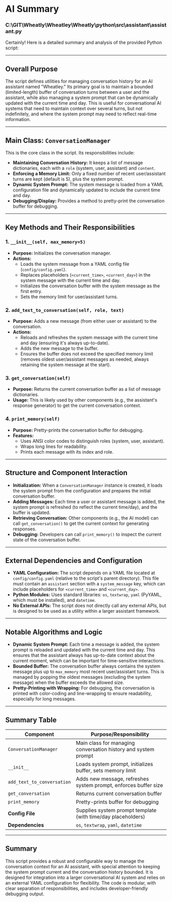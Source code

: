 # AI Summary

### C:\GIT\Wheatly\Wheatley\Wheatly\python\src\assistant\assistant.py
Certainly! Here is a detailed summary and analysis of the provided Python script:

---

## **Overall Purpose**

The script defines utilities for managing conversation history for an AI assistant named "Wheatley." Its primary goal is to maintain a bounded (limited-length) buffer of conversation turns between a user and the assistant, while also managing a system prompt that can be dynamically updated with the current time and day. This is useful for conversational AI systems that need to maintain context over several turns, but not indefinitely, and where the system prompt may need to reflect real-time information.

---

## **Main Class: `ConversationManager`**

This is the core class in the script. Its responsibilities include:

- **Maintaining Conversation History:** It keeps a list of message dictionaries, each with a `role` (system, user, assistant) and `content`.
- **Enforcing a Memory Limit:** Only a fixed number of recent user/assistant turns are kept (default is 5), plus the system prompt.
- **Dynamic System Prompt:** The system message is loaded from a YAML configuration file and dynamically updated to include the current time and day.
- **Debugging/Display:** Provides a method to pretty-print the conversation buffer for debugging.

---

## **Key Methods and Their Responsibilities**

### **1. `__init__(self, max_memory=5)`**

- **Purpose:** Initializes the conversation manager.
- **Actions:**
  - Loads the system message from a YAML config file (`config/config.yaml`).
  - Replaces placeholders (`<current_time>`, `<current_day>`) in the system message with the current time and day.
  - Initializes the conversation buffer with the system message as the first entry.
  - Sets the memory limit for user/assistant turns.

### **2. `add_text_to_conversation(self, role, text)`**

- **Purpose:** Adds a new message (from either user or assistant) to the conversation.
- **Actions:**
  - Reloads and refreshes the system message with the current time and day (ensuring it's always up-to-date).
  - Adds the new message to the buffer.
  - Ensures the buffer does not exceed the specified memory limit (removes oldest user/assistant messages as needed, always retaining the system message at the start).

### **3. `get_conversation(self)`**

- **Purpose:** Returns the current conversation buffer as a list of message dictionaries.
- **Usage:** This is likely used by other components (e.g., the assistant's response generator) to get the current conversation context.

### **4. `print_memory(self)`**

- **Purpose:** Pretty-prints the conversation buffer for debugging.
- **Features:**
  - Uses ANSI color codes to distinguish roles (system, user, assistant).
  - Wraps long lines for readability.
  - Prints each message with its index and role.

---

## **Structure and Component Interaction**

- **Initialization:** When a `ConversationManager` instance is created, it loads the system prompt from the configuration and prepares the initial conversation buffer.
- **Adding Messages:** Each time a user or assistant message is added, the system prompt is refreshed (to reflect the current time/day), and the buffer is updated.
- **Retrieving Conversation:** Other components (e.g., the AI model) can call `get_conversation()` to get the current context for generating responses.
- **Debugging:** Developers can call `print_memory()` to inspect the current state of the conversation buffer.

---

## **External Dependencies and Configuration**

- **YAML Configuration:** The script depends on a YAML file located at `config/config.yaml` (relative to the script's parent directory). This file must contain an `assistant` section with a `system_message` key, which can include placeholders for `<current_time>` and `<current_day>`.
- **Python Modules:** Uses standard libraries: `os`, `textwrap`, `yaml` (PyYAML, which must be installed), and `datetime`.
- **No External APIs:** The script does not directly call any external APIs, but is designed to be used as a utility within a larger assistant framework.

---

## **Notable Algorithms and Logic**

- **Dynamic System Prompt:** Each time a message is added, the system prompt is reloaded and updated with the current time and day. This ensures that the assistant always has up-to-date context about the current moment, which can be important for time-sensitive interactions.
- **Bounded Buffer:** The conversation buffer always contains the system message plus up to `max_memory` most recent user/assistant turns. This is managed by popping the oldest messages (excluding the system message) when the buffer exceeds the allowed size.
- **Pretty-Printing with Wrapping:** For debugging, the conversation is printed with color-coding and line-wrapping to ensure readability, especially for long messages.

---

## **Summary Table**

| Component           | Purpose/Responsibility                                              |
|---------------------|---------------------------------------------------------------------|
| `ConversationManager` | Main class for managing conversation history and system prompt      |
| `__init__`          | Loads system prompt, initializes buffer, sets memory limit           |
| `add_text_to_conversation` | Adds new message, refreshes system prompt, enforces buffer size |
| `get_conversation`  | Returns current conversation buffer                                 |
| `print_memory`      | Pretty-prints buffer for debugging                                  |
| **Config File**     | Supplies system prompt template (with time/day placeholders)         |
| **Dependencies**    | `os`, `textwrap`, `yaml`, `datetime`                                |

---

## **Summary**

This script provides a robust and configurable way to manage the conversation context for an AI assistant, with special attention to keeping the system prompt current and the conversation history bounded. It is designed for integration into a larger conversational AI system and relies on an external YAML configuration for flexibility. The code is modular, with clear separation of responsibilities, and includes developer-friendly debugging output.
